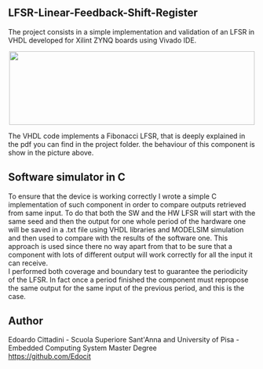 ## LFSR-Linear-Feedback-Shift-Register
The project consists in a simple implementation and validation of an LFSR in VHDL developed for Xilint ZYNQ boards using Vivado IDE.
<p align="center">
<img width="500" height="150" src="https://upload.wikimedia.org/wikipedia/commons/9/99/Lfsr.gif">
</p>
The VHDL code implements a Fibonacci LFSR, that is deeply explained in the pdf you can find in the project folder. the behaviour of this component is show in the picture above.

## Software simulator in C
To ensure that the device is working correctly I wrote a simple C implementation of such component in order to compare outputs retrieved from same input. To do that both the SW and the HW LFSR will start with the same seed and then the output for one whole period of the hardware one will be saved in a .txt file using VHDL libraries and MODELSIM simulation and then used to compare with the results of the software one. This approach is used since there no way apart from that to be sure that a component with lots of different output will work correctly for all the input it can receive.<br/>
I performed both coverage and boundary test to guarantee the periodicity of the LFSR. In fact once a period finished the component must repropose the same output for the same input of the previous period, and this is the case.

## Author
Edoardo Cittadini - Scuola Superiore Sant'Anna and University of Pisa - Embedded Computing System Master Degree <br/> https://github.com/Edocit
